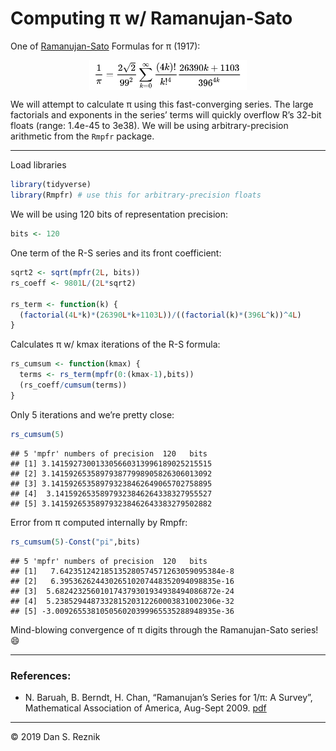 Computing π w/ Ramanujan-Sato
================

One of
[Ramanujan-Sato](https://en.wikipedia.org/wiki/Ramanujan%E2%80%93Sato_series)
Formulas for π (1917):

<img src="pics/ramanujan-sato.png" width="50%" style="display: block; margin: auto;" />

We will attempt to calculate π using this fast-converging series. The
large factorials and exponents in the series’ terms will quickly
overflow R’s 32-bit floats (range: 1.4e-45 to 3e38). We will be using
arbitrary-precision arithmetic from the `Rmpfr` package.

-----

Load libraries

``` r
library(tidyverse)
library(Rmpfr) # use this for arbitrary-precision floats
```

We will be using 120 bits of representation precision:

``` r
bits <- 120
```

One term of the R-S series and its front coefficient:

``` r
sqrt2 <- sqrt(mpfr(2L, bits))
rs_coeff <- 9801L/(2L*sqrt2)

rs_term <- function(k) {
  (factorial(4L*k)*(26390L*k+1103L))/((factorial(k)*(396L^k))^4L)
}
```

Calculates π w/ kmax iterations of the R-S formula:

``` r
rs_cumsum <- function(kmax) {
  terms <- rs_term(mpfr(0:(kmax-1),bits))
  (rs_coeff/cumsum(terms))
}
```

Only 5 iterations and we’re pretty close:

``` r
rs_cumsum(5)
```

    ## 5 'mpfr' numbers of precision  120   bits 
    ## [1] 3.141592730013305660313996189025215515
    ## [2] 3.141592653589793877998905826306013092
    ## [3] 3.141592653589793238462649065702758895
    ## [4]  3.14159265358979323846264338327955527
    ## [5] 3.141592653589793238462643383279502882

Error from π computed internally by Rmpfr:

``` r
rs_cumsum(5)-Const("pi",bits)
```

    ## 5 'mpfr' numbers of precision  120   bits 
    ## [1]   7.642351242185135280574571263059095384e-8
    ## [2]   6.39536262443026510207448352094098835e-16
    ## [3]  5.682423256010174379301934938494086872e-24
    ## [4]  5.238529448733281520312260003831002306e-32
    ## [5] -3.009265538105056020399965535288948935e-36

Mind-blowing convergence of π digits through the Ramanujan-Sato series\!
😄

-----

### References:

  - N. Baruah, B. Berndt, H. Chan, “Ramanujan’s Series for 1/π: A
    Survey”, Mathematical Association of America, Aug-Sept 2009.
    [pdf](https://faculty.math.illinois.edu/~berndt/articles/monthly567-587.pdf)

-----

© 2019 Dan S. Reznik
